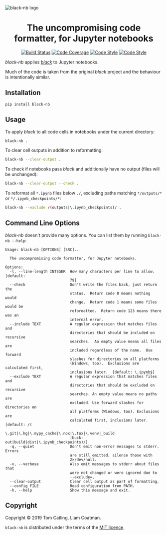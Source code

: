 ![black-nb logo](https://s3.eu-west-2.amazonaws.com/tomcatling-public/black-nb-compact.png)

<h1 align="center">The uncompromising code formatter, for Jupyter notebooks</h2>

<p align="center">
<a href="https://travis-ci.com/tomcatling/black-nb"><img alt="Build Status" src="https://travis-ci.com/tomcatling/black-nb.svg?branch=master"></a>
<a href="https://codecov.io/github/tomcatling/black-nb?branch=master"><img alt="Code Coverage" src="https://codecov.io/github/tomcatling/black-nb/coverage.svg?branch=master"></a>
<a href="https://github.com/ambv/black"><img alt="Code Style" src="https://img.shields.io/badge/code%20style-black-000000.svg"></a>
<a href="https://pepy.tech/project/black-nb"><img alt="Code Style" src="https://pepy.tech/badge/black-nb"></a>
</p>


*black-nb* applies [*black*](https://github.com/ambv/black) to Jupyter notebooks.

Much of the code is taken from the original *black* project and the behaviour is intentionally similar.
 
## Installation

`pip install black-nb`

## Usage

To apply *black* to all code cells in notebooks under the current directory:

```bash
black-nb .
```
To clear cell outputs in addition to reformatting:

```bash
black-nb --clear-output .
```

To check if notebooks pass *black* and additionally have no output (files will be unchanged):

```bash
black-nb --clear-output --check .
```

To reformat all `*.ipynb` files below `./`, excluding paths matching `*/outputs/*` or `*/.ipynb_checkpoints/*`:

```bash
black-nb --exclude /(outputs|\.ipynb_checkpoints)/ .
```

## Command Line Options

*black-nb* doesn't provide many options.  You can list them by running `black-nb --help`:

```text
Usage: black-nb [OPTIONS] [SRC]...

  The uncompromising code formatter, for Jupyter notebooks.

Options:
  -l, --line-length INTEGER  How many characters per line to allow.  [default:
                             79]
  --check                    Don't write the files back, just return the
                             status.  Return code 0 means nothing would
                             change.  Return code 1 means some files would be
                             reformatted.  Return code 123 means there was an
                             internal error.
  --include TEXT             A regular expression that matches files and
                             directories that should be included on recursive
                             searches.  An empty value means all files are
                             included regardless of the name.  Use forward
                             slashes for directories on all platforms
                             (Windows, too).  Exclusions are calculated first,
                             inclusions later.  [default: \.ipynb$]
  --exclude TEXT             A regular expression that matches files and
                             directories that should be excluded on recursive
                             searches. An empty value means no paths are
                             excluded. Use forward slashes for directories on
                             all platforms (Windows, too). Exclusions are
                             calculated first, inclusions later.  [default: /(
                             \.git|\.hg|\.mypy_cache|\.nox|\.tox|\.venv|_build
                             |buck-out|build|dist|\.ipynb_checkpoints)/]
  -q, --quiet                Don't emit non-error messages to stderr. Errors
                             are still emitted, silence those with
                             2>/dev/null.
  -v, --verbose              Also emit messages to stderr about files that
                             were not changed or were ignored due to
                             --exclude=.
  --clear-output             Clear cell output as part of formatting.
  --config FILE              Read configuration from PATH.
  -h, --help                 Show this message and exit.
```


## Copyright

Copyright © 2019 Tom Catling, Liam Coatman.

`black-nb` is distributed under the terms of the [MIT licence].

[mit licence]: https://opensource.org/licenses/MIT
